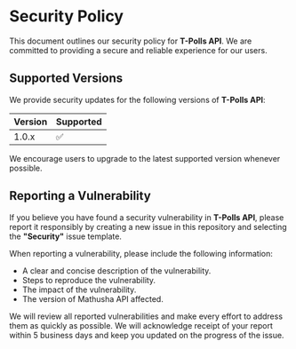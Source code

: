 # Security Policy

This document outlines our security policy for **T-Polls API**. We are committed to providing a secure and reliable 
experience for our users.

## Supported Versions

We provide security updates for the following versions of **T-Polls API**:

| Version | Supported          |
|---------| ------------------ |
| 1.0.x   | :white_check_mark: |

We encourage users to upgrade to the latest supported version whenever possible.

## Reporting a Vulnerability

If you believe you have found a security vulnerability in **T-Polls API**, 
please report it responsibly by creating a new issue in this repository and selecting the **"Security"** issue template.

When reporting a vulnerability, please include the following information:

* A clear and concise description of the vulnerability.
* Steps to reproduce the vulnerability.
* The impact of the vulnerability.
* The version of Mathusha API affected.

We will review all reported vulnerabilities and make every effort to address them as quickly as possible. 
We will acknowledge receipt of your report within 5 business days and keep you updated on the progress of the issue.
